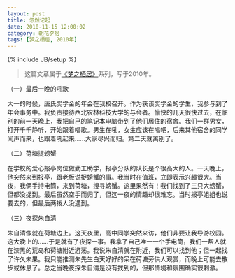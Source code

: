 ```yaml
---
layout: post
title: 忽然记起
date: 2010-11-15 12:00:02
category: 朝花夕拾
tags: [梦之栖居, 2010年]
---
```

{% include JB/setup %}

> 这篇文章属于[《梦之栖居》](/posts/where-the-dreams-reside/)系列，写于2010年。
	
<!--more-->

（一）最后一晚的吼歌

大一的时候，唐氏奖学金的年会在我校召开。作为获该奖学金的学生，我参与到了年会事务中。我负责接待西北农林科技大学的与会者。愉快的几天很快过去，在临别的前一天晚上，我把自己的笔记本电脑带到了他们居住的宿舍。我们一群男女，打开千千静听，开始跟着唱歌。男生在吼，女生应该在唱吧，后来其他宿舍的同学闻声而来，也跟着吼起来……大家尽兴而归。第二天就离别了。

（二）荷塘捉螃蟹

在学校的爱心报亭岗位做勤工助学，报亭分队的队长是个很高大的人。一天晚上，他突然来到报亭，跟老板说捉螃蟹的事。我当时在值班，立即表示兴趣很大。当夜，我俩手持电筒，来到荷塘，搜寻螃蟹。这里果然有！我们找到了三只大螃蟹，但都没捉到。最后虽然空手而归了，但这一夜的情趣却很难忘。当时报亭姐姐也说要去的，但最后两拨人没遇到。

（三）夜探朱自清

朱自清像就在荷塘边上。这天夜里，高中同学突然来访，他们非要让我导游校园。这大晚上的……于是就有了夜探一事。我拿了自己唯一一个手电筒，我们一帮人就在漆黑的荒岛和荷塘附近游荡。我说朱自清就在附近，我们可以找到他；但一起找了许久未果。我只能推测朱先生白天好好的呆在荷塘旁供人观赏，而晚上可能去散步或休息了。总之当晚夜探朱自清是没有找到的，但那情境和氛围确实很刺激。